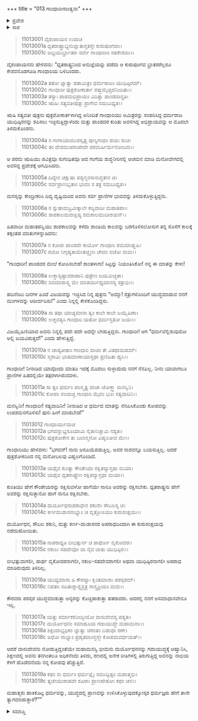 +++
title = "013 ಗಾಂಧಾರೀಸಾಂತ್ವನಾ"
+++

<details><summary>ಪ್ರವೇಶ</summary>


।।   ಓಂ ಓಂ ನಮೋ ನಾರಾಯಣಾಯ।।   ಶ್ರೀ ವೇದವ್ಯಾಸಾಯ ನಮಃ ।।

ಶ್ರೀ ಕೃಷ್ಣದ್ವೈಪಾಯನ ವೇದವ್ಯಾಸ ವಿರಚಿತ  

**ಶ್ರೀ ಮಹಾಭಾರತ**

**ಸ್ತ್ರೀ ಪರ್ವ**

**ಸ್ತ್ರೀ ಪರ್ವ**

**ಅಧ್ಯಾಯ 13**

</details>

<details><summary>ಸಾರ</summary>

ಕೃಷ್ಣ ಮತ್ತು ಪಾಂಡವರು ಗಾಂಧಾರಿಯನ್ನು ಸಂದರ್ಶಿಸುವುದಕ್ಕೆ ಮೊದಲೇ ಪುತ್ರಶೋಕದಿಂದ ಕುಪಿತಳಾಗಿ ಯುಧಿಷ್ಠಿರನನ್ನು ಶಪಿಸಲು ಬಯಸುತ್ತಿದ್ದ ಗಾಂಧಾರಿಯನ್ನು ವ್ಯಾಸನು ಸಮಾಧಾನಗೊಳಿಸಿದುದು (1-19).


</details>



> 11013001 ವೈಶಂಪಾಯನ ಉವಾಚ  
11013001a ಧೃತರಾಷ್ಟ್ರಾಭ್ಯನುಜ್ಞಾತಾಸ್ತತಸ್ತೇ ಕುರುಪುಂಗವಾಃ।  
11013001c ಅಭ್ಯಯುರ್ಭ್ರಾತರಃ ಸರ್ವೇ ಗಾಂಧಾರೀಂ ಸಹಕೇಶವಾಃ।।

ವೈಶಂಪಾಯನನು ಹೇಳಿದನು: “ಧೃತರಾಷ್ಟ್ರನಿಂದ ಅನುಜ್ಞೆಯನ್ನು ಪಡೆದು ಆ ಕುರುಪುಂಗವ ಭ್ರಾತರರೆಲ್ಲರೂ ಕೇಶವನೊಡಗೂಡಿ ಗಾಂಧಾರಿಯ ಬಳಿಬಂದರು.

> 11013002a ತತೋ ಜ್ಞಾತ್ವಾ ಹತಾಮಿತ್ರಂ ಧರ್ಮರಾಜಂ ಯುಧಿಷ್ಠಿರಮ್।  
11013002c ಗಾಂಧಾರೀ ಪುತ್ರಶೋಕಾರ್ತಾ ಶಪ್ತುಮೈಚ್ಚದನಿಂದಿತಾ।।  
11013003a ತಸ್ಯಾಃ ಪಾಪಮಭಿಪ್ರಾಯಂ ವಿದಿತ್ವಾ ಪಾಂಡವಾನ್ಪ್ರತಿ।  
11013003c ಋಷಿಃ ಸತ್ಯವತೀಪುತ್ರಃ ಪ್ರಾಗೇವ ಸಮಬುಧ್ಯತ।।

ಋಷಿ ಸತ್ಯವತೀ ಪುತ್ರನು ಪುತ್ರಶೋಕಾರ್ತಳಾಗಿದ್ದ ಅನಿಂದಿತೆ ಗಾಂಧಾರಿಯು ಅಮಿತ್ರರನ್ನು ಸಂಹರಿಸಿದ್ದ ಧರ್ಮರಾಜ ಯುಧಿಷ್ಠಿರನನ್ನು ಶಪಿಸಲು ಇಚ್ಛಿಸುತ್ತಿದ್ದಾಳೆಂದು ಮತ್ತು ಪಾಂಡವರ ಕುರಿತು ಅವಳಿಗಿದ್ದ ಅಭಿಪ್ರಾಯವನ್ನು ಆ ಮೊದಲೇ ತಿಳಿದುಕೊಂಡನು.

> 11013004a ಸ ಗಂಗಾಯಾಮುಪಸ್ಪೃಶ್ಯ ಪುಣ್ಯಗಂಧಂ ಪಯಃ ಶುಚಿ।  
11013004c ತಂ ದೇಶಮುಪಸಂಪೇದೇ ಪರಮರ್ಷಿರ್ಮನೋಜವಃ।।

ಆ ಪರಮ ಋಷಿಯು ಪವಿತ್ರವೂ ಸುಗಂಧಿತವೂ ಆದ ಗಂಗೆಯ ಶುದ್ಧನೀರಿನಲ್ಲಿ ಆಚಮನ ಮಾಡಿ ಮನೋವೇಗದಲ್ಲಿ ಅವಳಿದ್ದ ಪ್ರದೇಶಕ್ಕೆ ಆಗಮಿಸಿದನು.

> 11013005a ದಿವ್ಯೇನ ಚಕ್ಷುಷಾ ಪಶ್ಯನ್ಮನಸಾನುದ್ಧತೇನ ಚ।  
11013005c ಸರ್ವಪ್ರಾಣಭೃತಾಂ ಭಾವಂ ಸ ತತ್ರ ಸಮಬುಧ್ಯತ।।

ಮನಸ್ಸನ್ನು ಕೇಂದ್ರೀಕರಿಸಿ ದಿವ್ಯ ದೃಷ್ಟಿಯಿಂದ ಅವನು ಸರ್ವ ಪ್ರಾಣಿಗಳ ಭಾವವನ್ನು ತಿಳಿದುಕೊಳ್ಳುತ್ತಿದ್ದನು.

> 11013006a ಸ ಸ್ನುಷಾಮಬ್ರವೀತ್ಕಾಲೇ ಕಲ್ಯವಾದೀ ಮಹಾತಪಾಃ।  
11013006c ಶಾಪಕಾಲಮವಾಕ್ಷಿಪ್ಯ ಶಮಕಾಲಮುದೀರಯನ್।।

ಹಿತವಾದೀ ಮಹಾತಪಸ್ವಿಯು ಶಾಪಕಾಲವನ್ನು ಕಳೆದು ಶಾಂತಿಯ ಕಾಲವನ್ನು ಬರಗೊಳಿಸಲೋಸುಗ ತನ್ನ ಸೊಸೆಗೆ ಕಾಲಕ್ಕೆ ತಕ್ಕಂತಹ ಮಾತುಗಳನ್ನಾಡಿದನು:

> 11013007a ನ ಕೋಪಃ ಪಾಂಡವೇ ಕಾರ್ಯೋ ಗಾಂಧಾರಿ ಶಮಮಾಪ್ನುಹಿ।  
11013007c ರಜೋ ನಿಗೃಹ್ಯತಾಮೇತಚ್ಚೃಣು ಚೇದಂ ವಚೋ ಮಮ।।

“ಗಾಂಧಾರೀ! ಪಾಂಡವರ ಮೇಲೆ ಕೋಪಿಸಬೇಡ! ಶಾಂತಳಾಗು! ಸಿಟ್ಟನ್ನು ನಿಯಂತಿಸಿಕೋ! ನನ್ನ ಈ ಮಾತನ್ನು ಕೇಳು!

> 11013008a ಉಕ್ತಾಸ್ಯಷ್ಟಾದಶಾಹಾನಿ ಪುತ್ರೇಣ ಜಯಮಿಚ್ಚತಾ।  
11013008c ಶಿವಮಾಶಾಸ್ಸ್ವ ಮೇ ಮಾತರ್ಯುಧ್ಯಮಾನಸ್ಯ ಶತ್ರುಭಿಃ।।

ಹದಿನೆಂಟು ದಿನಗಳ ಹಿಂದೆ ವಿಜಯವನ್ನು ಇಚ್ಛಿಸಿದ ನಿನ್ನ ಪುತ್ರನು “ಅಮ್ಮಾ! ಶತ್ರುಗಳೊಂದಿಗೆ ಯುದ್ಧಮಾಡುವ ನನಗೆ ಮಂಗಳವನ್ನು ಆಶೀರ್ವದಿಸು!” ಎಂದು ನಿನ್ನಲ್ಲಿ ಕೇಳಿಕೊಂಡಿದ್ದನು.

> 11013009a ಸಾ ತಥಾ ಯಾಚ್ಯಮಾನಾ ತ್ವಂ ಕಾಲೇ ಕಾಲೇ ಜಯೈಷಿಣಾ।  
11013009c ಉಕ್ತವತ್ಯಸಿ ಗಾಂಧಾರಿ ಯತೋ ಧರ್ಮಸ್ತತೋ ಜಯಃ।।

ವಿಜಯೈಷಿಣಿಯಾದ ಅವನು ನಿನ್ನಲ್ಲಿ ಪದೇ ಪದೇ ಅದನ್ನೇ ಬೇಡುತ್ತಿದ್ದನು. ಗಾಂಧಾರೀ! ಆಗ “ಧರ್ಮವೆಲ್ಲಿರುವುದೋ ಅಲ್ಲಿ ಜಯವಿರುತ್ತದೆ!” ಎಂದು ಹೇಳುತ್ತಿದ್ದೆ.

> 11013010a ನ ಚಾಪ್ಯತೀತಾಂ ಗಾಂಧಾರಿ ವಾಚಂ ತೇ ವಿತಥಾಮಹಮ್।  
11013010c ಸ್ಮರಾಮಿ ಭಾಷಮಾಣಾಯಾಸ್ತಥಾ ಪ್ರಣಿಹಿತಾ ಹ್ಯಸಿ।।

ಗಾಂಧಾರೀ! ನೀನಾಡಿದ ಯಾವೊಂದು ಮಾತೂ ಇದಕ್ಕೆ ಮೊದಲು ಸುಳ್ಳಾದುದು ನನಗೆ ನೆನಪಿಲ್ಲ. ನೀನು ಯಾವಾಗಲೂ ಪ್ರಾಣಿಗಳ ಹಿತದಲ್ಲಿಯೇ ತತ್ಪರಳಾಗಿರುವವಳು.

> 11013011a ಸಾ ತ್ವಂ ಧರ್ಮಂ ಪರಿಸ್ಮೃತ್ಯ ವಾಚಾ ಚೋಕ್ತ್ವಾ ಮನಸ್ವಿನಿ।  
11013011c ಕೋಪಂ ಸಂಯಚ್ಚ ಗಾಂಧಾರಿ ಮೈವಂ ಭೂಃ ಸತ್ಯವಾದಿನಿ।।

ಮನಸ್ವಿನೀ! ಗಾಂಧಾರೀ! ಸತ್ಯವಾದಿನೀ! ನೀನಾಡಿದ ಆ ಧರ್ಮದ ಮಾತನ್ನು ನೆನಪಿಸಿಕೊಂಡು ಕೋಪವನ್ನು ಉಪಶಮನಗೊಳಿಸು! ಪುನಃ ಹೀಗೆ ಮಾಡಬೇಡ!”

> 11013012 ಗಾಂಧಾರ್ಯುವಾಚ  
11013012a ಭಗವನ್ನಾಭ್ಯಸೂಯಾಮಿ ನೈತಾನಿಚ್ಚಾಮಿ ನಶ್ಯತಃ।  
11013012c ಪುತ್ರಶೋಕೇನ ತು ಬಲಾನ್ಮನೋ ವಿಹ್ವಲತೀವ ಮೇ।।

ಗಾಂಧಾರಿಯು ಹೇಳಿದಳು: “ಭಗವನ್! ನಾನು ಅಸೂಯೆಪಡುತ್ತಿಲ್ಲ. ಅವರ ನಾಶವನ್ನೂ ಬಯಸುತ್ತಿಲ್ಲ. ಆದರೆ ಪುತ್ರಶೋಕದಿಂದ ನನ್ನ ಮನೋಬಲವು ವಿಹ್ವಲಗೊಂಡಿದೆ.

> 11013013a ಯಥೈವ ಕುಂತ್ಯಾ ಕೌಂತೇಯಾ ರಕ್ಷಿತವ್ಯಾಸ್ತಥಾ ಮಯಾ।  
11013013c ಯಥೈವ ಧೃತರಾಷ್ಟ್ರೇಣ ರಕ್ಷಿತವ್ಯಾಸ್ತಥಾ ಮಯಾ।।

ಕುಂತಿಯು ಹೇಗೆ ಕೌಂತೇಯರನ್ನು ರಕ್ಷಿಸುವಳೋ ಹಾಗೆಯೇ ನಾನೂ ಅವರನ್ನು ರಕ್ಷಿಸಬೇಕು. ಧೃತರಾಷ್ಟ್ರನು ಹೇಗೆ ಅವರನ್ನು ರಕ್ಷಿಸುತ್ತಾನೋ ಹಾಗೆ ನಾನೂ ರಕ್ಷಿಸಬೇಕು.

> 11013014a ದುರ್ಯೋಧನಾಪರಾಧೇನ ಶಕುನೇಃ ಸೌಬಲಸ್ಯ ಚ।  
11013014c ಕರ್ಣದುಃಶಾಸನಾಭ್ಯಾಂ ಚ ವೃತ್ತೋಽಯಂ ಕುರುಸಂಕ್ಷಯಃ।।

ದುರ್ಯೋಧನ, ಸೌಬಲ ಶಕುನಿ, ಮತ್ತು ಕರ್ಣ-ದುಃಶಾಸನರ ಅಪರಾಧದಿಂದಾಗಿ ಈ ಕುರುಸಂಕ್ಷಯವು ನಡೆದುಹೋಯಿತು.

> 11013015a ನಾಪರಾಧ್ಯತಿ ಬೀಭತ್ಸುರ್ನ ಚ ಪಾರ್ಥೋ ವೃಕೋದರಃ।  
11013015c ನಕುಲಃ ಸಹದೇವೋ ವಾ ನೈವ ಜಾತು ಯುಧಿಷ್ಠಿರಃ।।

ಬೀಭತ್ಸುವಾಗಲೀ, ಪಾರ್ಥ ವೃಕೋದರನಾಗಲೀ, ನಕುಲ-ಸಹದೇವರಾಗಲೀ ಅಥವಾ ಯುಧಿಷ್ಠಿರನಾಗಲೀ ಅಪರಾಧ ಮಾಡಿರುವುದು ತಿಳಿದಿಲ್ಲ.

> 11013016a ಯುಧ್ಯಮಾನಾ ಹಿ ಕೌರವ್ಯಾಃ ಕೃಂತಮಾನಾಃ ಪರಸ್ಪರಮ್।  
11013016c ನಿಹತಾಃ ಸಹಿತಾಶ್ಚಾನ್ಯೈಸ್ತತ್ರ ನಾಸ್ತ್ಯಪ್ರಿಯಂ ಮಮ।।

ಕೌರವರು ಪರಸ್ಪರ ಯುದ್ಧಮಾಡುತ್ತಾ ಅನ್ಯರನ್ನು ಕೊಚ್ಚಿಹಾಕುತ್ತಾ ಹತರಾದರು. ಅದರಲ್ಲಿ ನನಗೆ ಅಸಮಾಧಾನವೇನೂ ಇಲ್ಲ.

> 11013017a ಯತ್ತು ಕರ್ಮಾಕರೋದ್ಭೀಮೋ ವಾಸುದೇವಸ್ಯ ಪಶ್ಯತಃ।  
11013017c ದುರ್ಯೋಧನಂ ಸಮಾಹೂಯ ಗದಾಯುದ್ಧೇ ಮಹಾಮನಾಃ।।  
11013018a ಶಿಕ್ಷಯಾಭ್ಯಧಿಕಂ ಜ್ಞಾತ್ವಾ ಚರಂತಂ ಬಹುಧಾ ರಣೇ।  
11013018c ಅಧೋ ನಾಭ್ಯಾಂ ಪ್ರಹೃತವಾಂಸ್ತನ್ಮೇ ಕೋಪಮವರ್ಧಯತ್।।

ಆದರೆ ವಾಸುದೇವನು ನೋಡುತ್ತಿದ್ದಂತೆಯೇ ಮಹಾಮನಸ್ವಿ ಭೀಮನು ದುರ್ಯೋಧನನನ್ನು ಗದಾಯುದ್ಧಕ್ಕೆ ಆಹ್ವಾನಿಸಿ, ಶಿಕ್ಷಣದಲ್ಲಿ ಅವನು ತನಗಿಂತಲೂ ಅಧಿಕನೆಂದು ತಿಳಿದು, ರಣದಲ್ಲಿ ಅನೇಕ ರೀತಿಗಳಲ್ಲಿ ತಿರುಗುತ್ತಿದ್ದ ಅವನನ್ನು ನಾಭಿಯ ಕೆಳಗೆ ಹೊಡೆದನೆಂದು ನನ್ನ ಕೋಪವು ಹೆಚ್ಚುತ್ತಿದೆ.

> 11013019a ಕಥಂ ನು ಧರ್ಮಂ ಧರ್ಮಜ್ಞೈಃ ಸಮುದ್ದಿಷ್ಟಂ ಮಹಾತ್ಮಭಿಃ।  
11013019c ತ್ಯಜೇಯುರಾಹವೇ ಶೂರಾಃ ಪ್ರಾಣಹೇತೋಃ ಕಥಂ ಚನ।।

ಮಹಾತ್ಮರು ಹಾಕಿಕೊಟ್ಟ ಧರ್ಮವನ್ನು, ಯುದ್ಧದಲ್ಲಿ ಪ್ರಾಣವನ್ನು ಉಳಿಸಿಕೊಳ್ಳುವುದಕ್ಕೋಸ್ಕರ ಧರ್ಮಜ್ಞರು ಹೇಗೆ ತಾನೇ ತ್ಯಾಗಮಾಡುತ್ತಾರೆ?””



<details><summary>ಸಮಾಪ್ತಿ</summary>

ಇತಿ ಶ್ರೀಮಹಾಭಾರತೇ ಸ್ತ್ರೀಪರ್ವಣಿ ಗಾಂಧಾರೀಸಾಂತ್ವನಾಯಾಂ ತ್ರಯೋದಶೋಽಧ್ಯಾಯಃ।।  
ಇದು ಶ್ರೀಮಹಾಭಾರತದಲ್ಲಿ ಸ್ತ್ರೀಪರ್ವದಲ್ಲಿ ಗಾಂಧಾರೀಸಾಂತ್ವನ ಎನ್ನುವ ಹದಿಮೂರನೇ ಅಧ್ಯಾಯವು.

</details>
